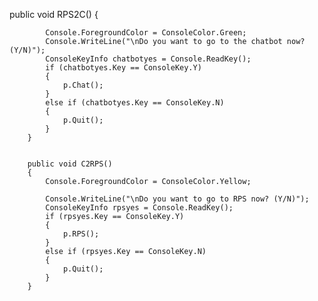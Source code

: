 

public void RPS2C()
        {
            
            Console.ForegroundColor = ConsoleColor.Green;
            Console.WriteLine("\nDo you want to go to the chatbot now? (Y/N)");
            ConsoleKeyInfo chatbotyes = Console.ReadKey();
            if (chatbotyes.Key == ConsoleKey.Y)
            {
                p.Chat();
            }
            else if (chatbotyes.Key == ConsoleKey.N)
            {
                p.Quit();
            }
        }
        
       
        public void C2RPS()
        {
            Console.ForegroundColor = ConsoleColor.Yellow;
            
            Console.WriteLine("\nDo you want to go to RPS now? (Y/N)");
            ConsoleKeyInfo rpsyes = Console.ReadKey();
            if (rpsyes.Key == ConsoleKey.Y)
            {
                p.RPS();
            }
            else if (rpsyes.Key == ConsoleKey.N)
            {
                p.Quit();
            }
        }
